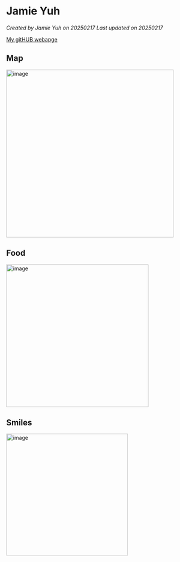 # Jamie Yuh


*Created by Jamie Yuh on 20250217 Last updated on 20250217*

[My gitHUB webapge](https://github.com/JamieYuh) 


## Map
<img width="446" alt="image" src="https://github.com/user-attachments/assets/75b1e819-fbd0-40e1-a648-7890d33953e4" />


## Food
<img width="379" alt="image" src="https://github.com/user-attachments/assets/e8b345ab-705f-424b-8037-51a43e56a840" />


## Smiles 
<img width="324" alt="image" src="https://github.com/user-attachments/assets/eace073e-1ad2-448e-b901-2a01fe101978" />

